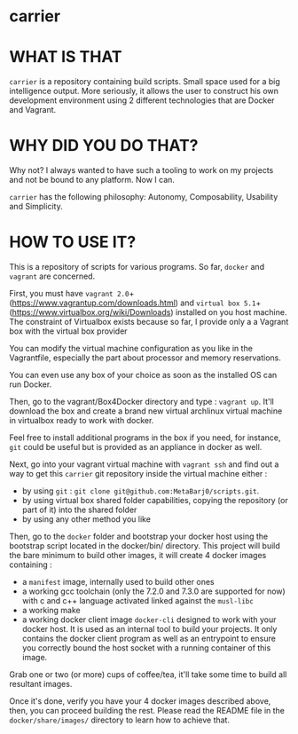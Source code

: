 # carrier

WHAT IS THAT
============

`carrier` is a repository containing build scripts. Small space used for a big intelligence output.
More seriously, it allows the user to construct his own development environment using 2
different technologies that are Docker and Vagrant.

WHY DID YOU DO THAT?
====================

Why not? I always wanted to have such a tooling to work on my projects and not be bound to any platform.
Now I can.

`carrier` has the following philosophy: Autonomy, Composability, Usability and Simplicity.

HOW TO USE IT?
==============

This is a repository of scripts for various programs. So far, `docker` and `vagrant` are concerned.

First, you must have `vagrant 2.0`+ (https://www.vagrantup.com/downloads.html) and `virtual box 5.1`+ (https://www.virtualbox.org/wiki/Downloads) installed on you host machine.
The constraint of Virtualbox exists because so far, I provide only a a Vagrant box with the virtual box provider

You can modify the virtual machine configuration as you like in the Vagrantfile, especially the part about
processor and memory reservations.

You can even use any box of your choice as soon as the installed OS can run Docker.

Then, go to the vagrant/Box4Docker directory and type : `vagrant up`.
It'll download the box and create a brand new virtual archlinux virtual machine in virtualbox ready to work with docker.

Feel free to install additional programs in the box if you need, for instance, `git` could be useful but is provided as an appliance in docker as well.

Next, go into your vagrant virtual machine with `vagrant ssh` and find out a way to get this `carrier` git
repository inside the virtual machine either :

- by using `git` : `git clone git@github.com:MetaBarj0/scripts.git`.
- by using virtual box shared folder capabilities, copying the repository (or part of it) into the shared folder
- by using any other method you like

Then, go to the `docker` folder and bootstrap your docker host using the
bootstrap script located in the docker/bin/ directory.
This project will build the bare minimum to build other images, it will create 4 docker images containing :

- a `manifest` image, internally used to build other ones
- a working gcc toolchain (only the 7.2.0 and 7.3.0 are supported for now) with c and c++ language activated linked against the `musl-libc`
- a working make
- a working docker client image `docker-cli` designed to work with your docker host. It is used as an internal tool to build your projects. It only contains the docker client program as well as an entrypoint to ensure you correctly bound the host socket with a running container of this image.

Grab one or two (or more) cups of coffee/tea, it'll take some time to build all resultant images.

Once it's done, verify you have your 4 docker images described above, then, you can proceed building the rest.
Please read the README file in the `docker/share/images/` directory to learn how to achieve that.
